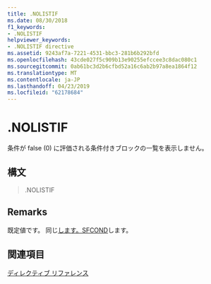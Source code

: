 ```yaml
---
title: .NOLISTIF
ms.date: 08/30/2018
f1_keywords:
- .NOLISTIF
helpviewer_keywords:
- .NOLISTIF directive
ms.assetid: 9243af7a-7221-4531-bbc3-281b6b292bfd
ms.openlocfilehash: 43cde027f5c909b13e90255efccee3c8dac080c1
ms.sourcegitcommit: 0ab61bc3d2b6cfbd52a16c6ab2b97a8ea1864f12
ms.translationtype: MT
ms.contentlocale: ja-JP
ms.lasthandoff: 04/23/2019
ms.locfileid: "62178684"
---
```

# <a name="nolistif"></a>.NOLISTIF

条件が false (0) に評価される条件付きブロックの一覧を表示しません。

## <a name="syntax"></a>構文

> .NOLISTIF

## <a name="remarks"></a>Remarks

既定値です。 同じ[します。SFCOND](../../assembler/masm/dot-sfcond.md)します。

## <a name="see-also"></a>関連項目

[ディレクティブ リファレンス](../../assembler/masm/directives-reference.md)<br/>